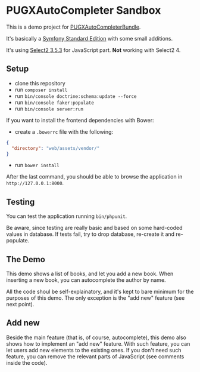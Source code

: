 PUGXAutoCompleter Sandbox
=========================

This is a demo project for [PUGXAutoCompleterBundle](https://github.com/vctls/PUGXAutoCompleterBundle).

It's basically a [Symfony Standard Edition](https://github.com/symfony/symfony-standard) with some small additions.

It's using [Select2 3.5.3](http://select2.github.io/select2/) for JavaScript part. **Not** working with Select2 4.

Setup
-----

* clone this repository
* run `composer install`
* run `bin/console doctrine:schema:update --force`
* run `bin/console faker:populate`
* run `bin/console server:run`

If you want to install the frontend dependencies with Bower:
* create a `.bowerrc` file with the following:
```json
{
  "directory": "web/assets/vendor/"
}
```
* run `bower install`

After the last command, you should be able to browse the application in `http://127.0.0.1:8000`.

Testing
-------

You can test the application running `bin/phpunit`.

Be aware, since testing are really basic and based on some hard-coded values in database.
If tests fail, try to drop database, re-create it and re-populate.

The Demo
--------

This demo shows a list of books, and let you add a new book. When inserting a new book, you can autocomplete
the author by name.

All the code shoul be self-explainatory, and it's kept to bare minimum for the purposes of this demo.
The only exception is the "add new" feature (see next point).

Add new
-------

Beside the main feature (that is, of course, autocomplete), this demo also shows how to implement an "add new" feature.
With such feature, you can let users add new elements to the existing ones.
If you don't need such feature, you can remove the relevant parts of JavaScript (see comments inside the code).
